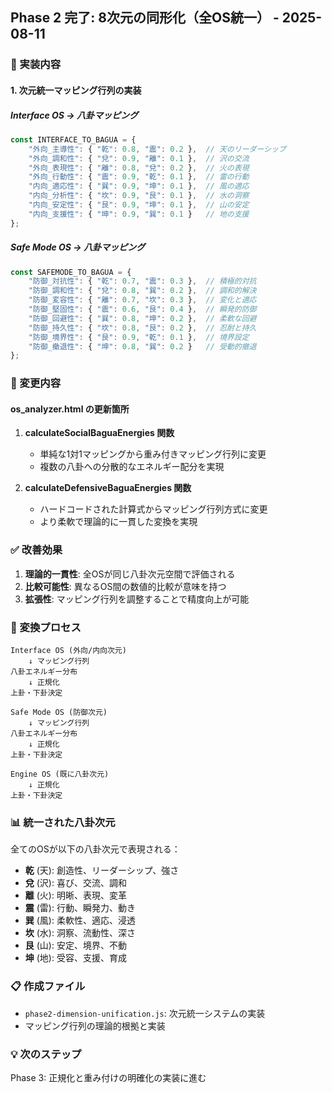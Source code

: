 ## Phase 2 完了: 8次元の同形化（全OS統一） - 2025-08-11

### 🎯 実装内容

#### 1. 次元統一マッピング行列の実装

##### Interface OS → 八卦マッピング
```javascript
const INTERFACE_TO_BAGUA = {
    "外向_主導性": { "乾": 0.8, "震": 0.2 },  // 天のリーダーシップ
    "外向_調和性": { "兌": 0.9, "離": 0.1 },  // 沢の交流
    "外向_表現性": { "離": 0.8, "兌": 0.2 },  // 火の表現
    "外向_行動性": { "震": 0.9, "乾": 0.1 },  // 雷の行動
    "内向_適応性": { "巽": 0.9, "坤": 0.1 },  // 風の適応
    "内向_分析性": { "坎": 0.9, "艮": 0.1 },  // 水の洞察
    "内向_安定性": { "艮": 0.9, "坤": 0.1 },  // 山の安定
    "内向_支援性": { "坤": 0.9, "巽": 0.1 }   // 地の支援
};
```

##### Safe Mode OS → 八卦マッピング
```javascript
const SAFEMODE_TO_BAGUA = {
    "防御_対抗性": { "乾": 0.7, "震": 0.3 },  // 積極的対抗
    "防御_調和性": { "兌": 0.8, "巽": 0.2 },  // 調和的解決
    "防御_変容性": { "離": 0.7, "坎": 0.3 },  // 変化と適応
    "防御_堅固性": { "震": 0.6, "艮": 0.4 },  // 瞬発的防御
    "防御_回避性": { "巽": 0.8, "坤": 0.2 },  // 柔軟な回避
    "防御_持久性": { "坎": 0.8, "艮": 0.2 },  // 忍耐と持久
    "防御_境界性": { "艮": 0.9, "乾": 0.1 },  // 境界設定
    "防御_撤退性": { "坤": 0.8, "巽": 0.2 }   // 受動的撤退
};
```

### 📝 変更内容

#### os_analyzer.html の更新箇所

1. **calculateSocialBaguaEnergies 関数**
   - 単純な1対1マッピングから重み付きマッピング行列に変更
   - 複数の八卦への分散的なエネルギー配分を実現

2. **calculateDefensiveBaguaEnergies 関数**
   - ハードコードされた計算式からマッピング行列方式に変更
   - より柔軟で理論的に一貫した変換を実現

### ✅ 改善効果

1. **理論的一貫性**: 全OSが同じ八卦次元空間で評価される
2. **比較可能性**: 異なるOS間の数値的比較が意味を持つ
3. **拡張性**: マッピング行列を調整することで精度向上が可能

### 🔄 変換プロセス

```
Interface OS (外向/内向次元)
    ↓ マッピング行列
八卦エネルギー分布
    ↓ 正規化
上卦・下卦決定

Safe Mode OS (防御次元)  
    ↓ マッピング行列
八卦エネルギー分布
    ↓ 正規化
上卦・下卦決定

Engine OS (既に八卦次元)
    ↓ 正規化
上卦・下卦決定
```

### 📊 統一された八卦次元

全てのOSが以下の八卦次元で表現される：
- **乾** (天): 創造性、リーダーシップ、強さ
- **兌** (沢): 喜び、交流、調和
- **離** (火): 明晰、表現、変革
- **震** (雷): 行動、瞬発力、動き
- **巽** (風): 柔軟性、適応、浸透
- **坎** (水): 洞察、流動性、深さ
- **艮** (山): 安定、境界、不動
- **坤** (地): 受容、支援、育成

### 📋 作成ファイル
- `phase2-dimension-unification.js`: 次元統一システムの実装
- マッピング行列の理論的根拠と実装

### 💡 次のステップ
Phase 3: 正規化と重み付けの明確化の実装に進む